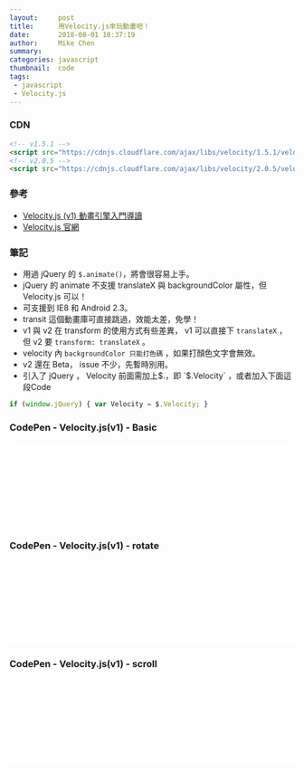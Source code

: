 ```yaml
---
layout:     post
title:      用Velocity.js來玩動畫吧！
date:       2018-08-01 10:37:19
author:     Mike Chen
summary:    
categories: javascript
thumbnail:  code
tags:
 - javascript
 - Velocity.js 
---
```


### CDN

```html
<!-- v1.5.1 -->
<script src="https://cdnjs.cloudflare.com/ajax/libs/velocity/1.5.1/velocity.min.js"></script>
<!-- v2.0.5 -->
<script src="https://cdnjs.cloudflare.com/ajax/libs/velocity/2.0.5/velocity.min.js"></script>
```

### 參考
* [Velocity.js (v1) 動畫引擎入門導讀](https://www.youtube.com/watch?v=u6Y8nn3GUHY)
* [Velocity.js 官網](http://velocityjs.org/)

### 筆記
* 用過 jQuery 的 `$.animate()`，將會很容易上手。
* jQuery 的 animate 不支援 translateX 與 backgroundColor 屬性，但 Velocity.js 可以！
* 可支援到 IE8 和 Android 2.3。
* transit 這個動畫庫可直接跳過，效能太差，免學！
* v1 與 v2 在 transform 的使用方式有些差異， v1 可以直接下 `translateX` ， 但 v2 要 `transform: translateX` 。
* velocity 內 `backgroundColor 只能打色碼` ，如果打顏色文字會無效。
* v2 還在 Beta， issue 不少，先暫時別用。
* 引入了 jQuery ， Velocity 前面需加上$.，即 `$.Velocity` ，或者加入下面這段Code

```javascript
if (window.jQuery) { var Velocity = $.Velocity; } 
```

### CodePen - Velocity.js(v1) - Basic
<div class="iframe-rwd">
    <iframe scrolling='no' title='Velocity.js(v1) - Basic' src='//codepen.io/mikechen2017/embed/VByeXy/?height=265&theme-id=0&default-tab=js,result&embed-version=2' frameborder='no' allowtransparency='true' allowfullscreen='true' style='width: 100%;'>See the Pen <a href='https://codepen.io/mikechen2017/pen/VByeXy/'>Velocity.js</a> by Mike Chen (<a href='https://codepen.io/mikechen2017'>@mikechen2017</a>) on <a href='https://codepen.io'>CodePen</a>.
</iframe>
</div>

### CodePen - Velocity.js(v1) - rotate
<div class="iframe-rwd">
    <iframe scrolling='no' title='Velocity.js(v1) - rotate' src='//codepen.io/mikechen2017/embed/xJpNqp/?height=265&theme-id=0&default-tab=js,result&embed-version=2' frameborder='no' allowtransparency='true' allowfullscreen='true' style='width: 100%;'>See the Pen <a href='https://codepen.io/mikechen2017/pen/xJpNqp/'>Velocity.js - rotate</a> by Mike Chen (<a href='https://codepen.io/mikechen2017'>@mikechen2017</a>) on <a href='https://codepen.io'>CodePen</a>.
</iframe>
</div>

### CodePen - Velocity.js(v1) - scroll
<div class="iframe-rwd">
    <iframe scrolling='no' title='Velocity.js(v1) - scroll' src='//codepen.io/mikechen2017/embed/MBrdLv/?height=265&theme-id=0&default-tab=html,result&embed-version=2' frameborder='no' allowtransparency='true' allowfullscreen='true' style='width: 100%;'>See the Pen <a href='https://codepen.io/mikechen2017/pen/MBrdLv/'>Velocity.js(v1) - scroll</a> by Mike Chen (<a href='https://codepen.io/mikechen2017'>@mikechen2017</a>) on <a href='https://codepen.io'>CodePen</a>.
</iframe>
</div>

